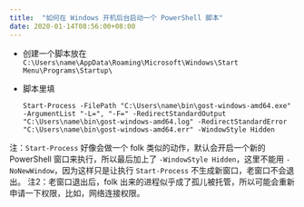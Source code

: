 ```yaml
---
title:  "如何在 Windows 开机后台启动一个 PowerShell 脚本"
date: 2020-01-14T08:56:00+08:00
---
```


* 创建一个脚本放在 `C:\Users\name\AppData\Roaming\Microsoft\Windows\Start Menu\Programs\Startup\`
* 脚本里填

    ```shell
    Start-Process -FilePath "C:\Users\name\bin\gost-windows-amd64.exe" -ArgumentList "-L=", "-F=" -RedirectStandardOutput "C:\Users\name\bin\gost-windows-amd64.log" -RedirectStandardError "C:\Users\name\bin\gost-windows-amd64.err" -WindowStyle Hidden
    ```

注：`Start-Process` 好像会做一个 folk 类似的动作，默认会开启一个新的 PowerShell 窗口来执行，所以最后加上了 `-WindowStyle Hidden`，这里不能用 `-NoNewWindow`，因为这样只是让执行 `Start-Process` 不生成新窗口，老窗口不会退出。
注2：老窗口退出后，folk 出来的进程似乎成了孤儿被托管，所以可能会重新申请一下权限，比如，网络连接权限。
